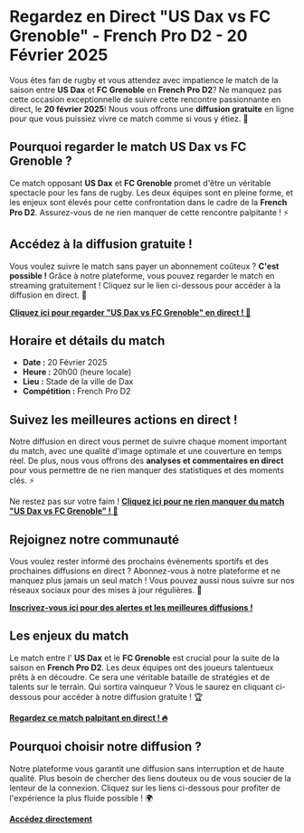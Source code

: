 # Regardez en Direct "US Dax vs FC Grenoble" - French Pro D2 - 20 Février 2025

Vous êtes fan de rugby et vous attendez avec impatience le match de la saison entre **US Dax** et **FC Grenoble** en **French Pro D2**? Ne manquez pas cette occasion exceptionnelle de suivre cette rencontre passionnante en direct, le **20 février 2025**! Nous vous offrons une **diffusion gratuite** en ligne pour que vous puissiez vivre ce match comme si vous y étiez. 📅

## Pourquoi regarder le match US Dax vs FC Grenoble ?

Ce match opposant **US Dax** et **FC Grenoble** promet d'être un véritable spectacle pour les fans de rugby. Les deux équipes sont en pleine forme, et les enjeux sont élevés pour cette confrontation dans le cadre de la **French Pro D2**. Assurez-vous de ne rien manquer de cette rencontre palpitante ! ⚡️

## Accédez à la diffusion gratuite !

Vous voulez suivre le match sans payer un abonnement coûteux ? **C'est possible !** Grâce à notre plateforme, vous pouvez regarder le match en streaming gratuitement ! Cliquez sur le lien ci-dessous pour accéder à la diffusion en direct. 🎥

[**Cliquez ici pour regarder "US Dax vs FC Grenoble" en direct ! 🚀**](https://tinyurl.com/livestreamfreeo?st=US+Dax+vs+FC+Grenoble&si=gh)

## Horaire et détails du match

- **Date :** 20 Février 2025
- **Heure :** 20h00 (heure locale)
- **Lieu :** Stade de la ville de Dax
- **Compétition :** French Pro D2

## Suivez les meilleures actions en direct !

Notre diffusion en direct vous permet de suivre chaque moment important du match, avec une qualité d'image optimale et une couverture en temps réel. De plus, nous vous offrons des **analyses et commentaires en direct** pour vous permettre de ne rien manquer des statistiques et des moments clés. ⚡️

Ne restez pas sur votre faim ! **[Cliquez ici pour ne rien manquer du match "US Dax vs FC Grenoble" ! 🎯](https://tinyurl.com/livestreamfreeo?st=US+Dax+vs+FC+Grenoble&si=gh)**

## Rejoignez notre communauté

Vous voulez rester informé des prochains événements sportifs et des prochaines diffusions en direct ? Abonnez-vous à notre plateforme et ne manquez plus jamais un seul match ! Vous pouvez aussi nous suivre sur nos réseaux sociaux pour des mises à jour régulières. 📱

**[Inscrivez-vous ici pour des alertes et les meilleures diffusions !](https://tinyurl.com/livestreamfreeo?st=US+Dax+vs+FC+Grenoble&si=gh)**

## Les enjeux du match

Le match entre l' **US Dax** et le **FC Grenoble** est crucial pour la suite de la saison en **French Pro D2**. Les deux équipes ont des joueurs talentueux prêts à en découdre. Ce sera une véritable bataille de stratégies et de talents sur le terrain. Qui sortira vainqueur ? Vous le saurez en cliquant ci-dessous pour accéder à notre diffusion gratuite ! 🏆

[**Regardez ce match palpitant en direct ! 🔥**](https://tinyurl.com/livestreamfreeo?st=US+Dax+vs+FC+Grenoble&si=gh)

## Pourquoi choisir notre diffusion ?

Notre plateforme vous garantit une diffusion sans interruption et de haute qualité. Plus besoin de chercher des liens douteux ou de vous soucier de la lenteur de la connexion. Cliquez sur les liens ci-dessous pour profiter de l'expérience la plus fluide possible ! 🌍

[**Accédez directement**](https://tinyurl.com/livestreamfreeo?st=US+Dax+vs+FC+Grenoble&si=gh)
